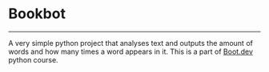 # Bookbot

___

A very simple python project that analyses text and outputs the amount of words and how many times a word appears in it. This is a part of [Boot.dev](http://boot.dev) python course.


